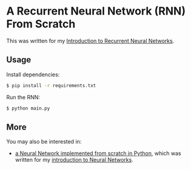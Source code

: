 # A Recurrent Neural Network (RNN) From Scratch

This was written for my [Introduction to Recurrent Neural Networks](https://victorzhou.com/blog/intro-to-rnns/).

## Usage

Install dependencies:

```bash
$ pip install -r requirements.txt
```

Run the RNN:

```bash
$ python main.py
```

## More

You may also be interested in:

- [a Neural Network implemented from scratch in Python](https://github.com/vzhou842/neural-network-from-scratch), which was written for my [introduction to Neural Networks](https://victorzhou.com/blog/intro-to-neural-networks/).

